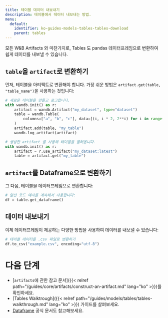 ```yaml
---
title: 테이블 데이터 내보내기
description: 테이블에서 데이터 내보내는 방법.
menu:
  default:
    identifier: ko-guides-models-tables-tables-download
    parent: tables
---
```


모든 W&B Artifacts 와 마찬가지로, Tables 도 pandas 데이터프레임으로 변환하여 쉽게 데이터를 내보낼 수 있습니다.

## `table`을 `artifact`로 변환하기
먼저, 테이블을 아티팩트로 변환해야 합니다. 가장 쉬운 방법은 `artifact.get(table, "table_name")`을 사용하는 것입니다:

```python
# 새로운 테이블을 만들고 로그합니다.
with wandb.init() as r:
    artifact = wandb.Artifact("my_dataset", type="dataset")
    table = wandb.Table(
        columns=["a", "b", "c"], data=[(i, i * 2, 2**i) for i in range(10)]
    )
    artifact.add(table, "my_table")
    wandb.log_artifact(artifact)

# 생성한 artifact 를 사용해 테이블을 불러옵니다.
with wandb.init() as r:
    artifact = r.use_artifact("my_dataset:latest")
    table = artifact.get("my_table")
```

## `artifact`를 Dataframe으로 변환하기
그 다음, 테이블을 데이터프레임으로 변환합니다:

```python
# 앞선 코드 예시를 계속해서 사용합니다:
df = table.get_dataframe()
```

## 데이터 내보내기
이제 데이터프레임이 제공하는 다양한 방법을 사용하여 데이터를 내보낼 수 있습니다:

```python
# 테이블 데이터를 .csv 파일로 변환하기
df.to_csv("example.csv", encoding="utf-8")
```

# 다음 단계
- [`artifacts`에 관한 참고 문서]({{< relref path="/guides/core/artifacts/construct-an-artifact.md" lang="ko" >}})를 확인하세요.
- [Tables Walktrough]({{< relref path="/guides/models/tables/tables-walkthrough.md" lang="ko" >}}) 가이드를 살펴보세요.
- [Dataframe](https://pandas.pydata.org/docs/reference/api/pandas.DataFrame.html) 공식 문서도 참고해보세요.